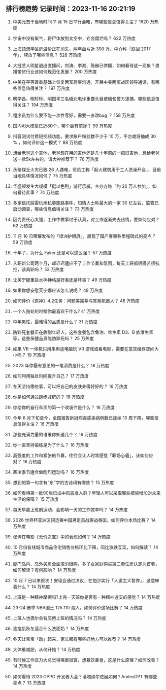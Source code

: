 
## 排行榜趋势 记录时间：2023-11-16 20:21:19
  
  1. 中美元首于当地时间 11 月 15 日举行会晤，有哪些信息值得关注？ 1620 万热度
    
  2. 宇宙中没有氧气，将尸体放到太空中，它会腐烂吗？ 622 万热度
    
  3. 上海顶流学区房溢价正在消失，两年血亏近 300 万，中介称「跌回 2017 年」，释放了哪些信息？ 528 万热度
    
  4. 大批艺人明星退出直播间，刘涛、李湘、陈赫已停播，如何看待这一现象？直播带货行业该如何规范化发展？ 200 万热度
    
  5. 中美在平等尊重基础上恢复两军高层沟通，开展中美两军战区领导通话，有哪些信息值得关注？ 197 万热度
    
  6. 明学昌、明珍珍、明国平三名缅北电诈重要头目被缅甸警方逮捕，哪些信息值得关注？ 194 万热度
    
  7. 程序员为什么要不能一次性写好，需要一直改bug ？ 158 万热度
    
  8. 国内AI大模型已近80个，哪个最有前途？ 99 万热度
    
  9. 抖音测试付费短视频功能，要求账户粉丝数不少于 10 万，平台或将抽成 30 % ，如何评价这一模式？ 88 万热度
    
  10. 想给老爸送个吉他，老爸现在用的吉他还是几十年前的一把旧吉他，想给老爸送一款5k左右的，请大神推荐下？ 76 万热度
    
  11. 永聚煤业火灾已致 26 人遇难，前员工称「起火建筑用于工人洗澡开会」，目前当地具体情况如何？ 75 万热度
    
  12. 华盛顿发生大规模「挺以色列」游行示威，主办方称「约 20 万人参加」，如何看待此事？ 74 万热度
    
  13. 多家信托踩雷杭州私募跑路事件，知情人士称最大的一家 30 亿左右，监管已启动调查，哪些信息值得关注？ 73 万热度
    
  14. 因为责任心太强，工作中做事过于认真，对工作逐渐失去热情，要如何应对？ 62 万热度
    
  15. 11 月 16 日荣耀发布的「绿洲护眼屏」，展现了国产屏哪些里程碑式的亮点？ 59 万热度
    
  16. 十年了，为什么 Faker 还是可以这么强？ 57 万热度
    
  17. 入职新公司两个月，却迟迟适应不了工作节奏和氛围，每天上班都很痛苦很抗拒，该离职吗？ 53 万热度
    
  18. 让芙宁娜重拾水神神格是好事还是坏事？ 49 万热度
    
  19. 如果你想安慰芙宁娜应该怎么说呢？ 48 万热度
    
  20. 如何评价《原神》4.2任务：问题美露莘与答案机器人？ 48 万热度
    
  21. 一个人独处的时候你最喜欢干什么? 41 万热度
    
  22. 中年男性，最难得的品质是什么？ 31 万热度
    
  23. 防猝死套餐正在收割年轻人，这些套餐包含鱼油、维生素 D3、B 族维生素等，这些保健品真能防猝死吗？ 25 万热度
    
  24. 如果 VR 一体机只用来串连电脑玩 VR 游戏或看电影，需要在意其储存空间大小吗？ 19 万热度
    
  25. 2023 年你最有意思的一笔消费是什么？ 18 万热度
    
  26. 如何利用独处时间提升自己？ 17 万热度
    
  27. 冬天坚持哪些事，可以把自己的皮肤养得好好的？ 16 万热度
    
  28. 你是如何通过跑步减肥的？ 16 万热度
    
  29. 你给你的自行车买的第一个改装件是什么？ 16 万热度
    
  30. 今年 8 月下旬至今，全国报告新冠病毒感染病例数已连续 10 周下降，哪些信息值得关注？ 16 万热度
    
  31. 那些充满力量的语录你知道几个？ 16 万热度
    
  32. 你一直坚持锻炼是为了什么？ 16 万热度
    
  33. 高强度的工作和紧张的节奏，往往会让人时常感觉「职场心霾」，该如何应对？ 16 万热度
    
  34. 寒冷季节适合做剧烈运动吗？ 16 万热度
    
  35. 想到的第一句含有“东”字的古诗词有哪些？ 15 万热度
    
  36. 如何看待第一批90后已成中风高发人群？年轻人可以采取哪些措施增加对未来生活的保障？ 15 万热度
    
  37. 每天早晨上班前运动，会影响一天的工作效率吗？ 14 万热度
    
  38. 2026 世界杯亚洲区预选赛中国男足首战客战泰国，如何评价本场比赛？ 14 万热度
    
  39. 张译在电影《无价之宝》中的表现如何？ 14 万热度
    
  40. 10 月份各线城市商品住宅销售价格环比下降，同比涨跌互现，如何解读？ 14 万热度
    
  41. 厦门岛内、岛外买房全面取消限购，多子女家庭购买第二套住房认定为首套，如何解读？有何影响？ 14 万热度
    
  42. 10 月 7 日以来首次！安理会通过决议，在加沙实行「人道主义暂停」，这意味着什么？ 14 万热度
    
  43. 上班是一种精神摩擦吗?上完一天班你是否有一种精神透支的感觉？ 14 万热度
    
  44. 23-24 赛季 NBA国王 125:110 湖人，如何评价这场比赛？ 14 万热度
    
  45. 上班人也偶尔会有厌倦上班的情况吗？ 14 万热度
    
  46. 油痘肌秋冬适合什么洗面奶？ 14 万热度
    
  47. 冬天让宝宝「动」起来，家长都有哪些好地方可以推荐？ 14 万热度
    
  48. 大体重减肥，从何开始？ 14 万热度
    
  49. 有时候工作压力大总觉得嘴里寂寞，想暴饮暴食，这是什么原理？如何改善？ 14 万热度
    
  50. 如何看待 2023 OPPO 开发者大会？潘塔纳尔进展如何？AndesGPT 有哪些亮点？ 13 万热度
    